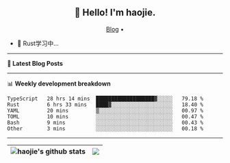 <h2 align="center">👋 Hello! I'm haojie.</h2>
<p align="center">
  <a href="https://aoyouer.com">Blog</a> •
</p>


- 🔭 Rust学习中...


-------

**📝 Latest Blog Posts**


-------

📊 **Weekly development breakdown**
<!--START_SECTION:waka-->

```text
TypeScript   28 hrs 14 mins  ███████████████████▓░░░░░   79.18 %
Rust         6 hrs 33 mins   ████▓░░░░░░░░░░░░░░░░░░░░   18.40 %
YAML         20 mins         ▒░░░░░░░░░░░░░░░░░░░░░░░░   00.97 %
TOML         10 mins         ░░░░░░░░░░░░░░░░░░░░░░░░░   00.47 %
Bash         9 mins          ░░░░░░░░░░░░░░░░░░░░░░░░░   00.43 %
Other        3 mins          ░░░░░░░░░░░░░░░░░░░░░░░░░   00.18 %
```

<!--END_SECTION:waka-->

-------



| <img align="center" src="https://github-readme-stats.vercel.app/api?username=haojie06&show_icons=true&theme=graywhite&show_icons=true&count_private=true&include_all_commits=true&hide_border=true" alt="haojie's github stats" /> | <img align="center" src="https://github-readme-stats.vercel.app/api/top-langs/?username=haojie06&layout=compact&theme=graywhite&hide_border=true&hide=css,html" /> |
| ------------- | ------------- |


